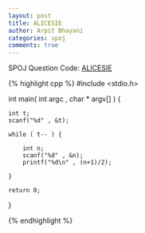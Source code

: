 ```yaml
---
layout: post
title: ALICESIE
author: Arpit Bhayani
categories: spoj
comments: true
---
```


SPOJ Question Code: [ALICESIE](http://www.spoj.com/problems/ALICESIE/)

{% highlight cpp %}
#include <stdio.h>

int main( int argc , char * argv[] ) {

	int t;
	scanf("%d" , &t);

	while ( t-- ) {

		int n;
		scanf("%d" , &n);
		printf("%d\n" , (n+1)/2);

	}

	return 0;
}

{% endhighlight %}